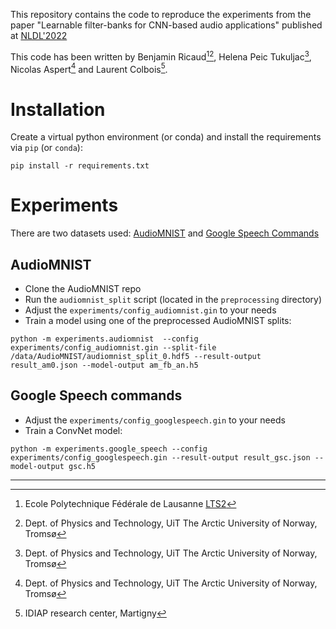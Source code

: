 This repository contains the code to reproduce the experiments from the paper "Learnable filter-banks for CNN-based audio applications" published at [NLDL'2022](https://www.nldl.org)

This code has been written by Benjamin Ricaud[^1][^2], Helena Peic Tukuljac[^2], Nicolas Aspert[^2] and Laurent Colbois[^3].

# Installation
Create a virtual python environment (or conda) and install the requirements via `pip` (or `conda`):
```
pip install -r requirements.txt
```

# Experiments

There are two datasets used: [AudioMNIST](https://github.com/soerenab/AudioMNIST) and [Google Speech Commands](https://www.tensorflow.org/datasets/catalog/speech_commands)

## AudioMNIST
* Clone the AudioMNIST repo
* Run the `audiomnist_split` script (located in the `preprocessing` directory)
* Adjust the `experiments/config_audiomnist.gin` to your needs
* Train a model using one of the preprocessed AudioMNIST splits:
```
python -m experiments.audiomnist  --config experiments/config_audiomnist.gin --split-file /data/AudioMNIST/audiomnist_split_0.hdf5 --result-output result_am0.json --model-output am_fb_an.h5
```

## Google Speech commands
* Adjust the `experiments/config_googlespeech.gin` to your needs
* Train a ConvNet model:
```
python -m experiments.google_speech --config experiments/config_googlespeech.gin --result-output result_gsc.json --model-output gsc.h5
```

---------
[^1]: Ecole Polytechnique Fédérale de Lausanne [LTS2](https://lts2.epfl.ch)

[^2]: Dept. of Physics and Technology, UiT The Arctic University of Norway, Tromsø

[^3]: IDIAP research center, Martigny
